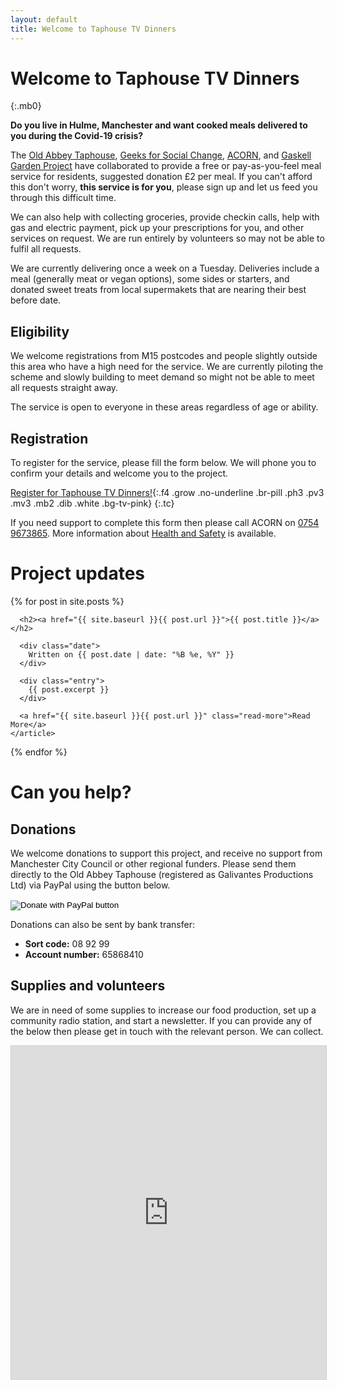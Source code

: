 ```yaml
---
layout: default
title: Welcome to Taphouse TV Dinners
---
```


# Welcome to Taphouse TV Dinners

{:.mb0}

**Do you live in Hulme, Manchester and want cooked meals delivered to you during the Covid-19 crisis?**

The [Old Abbey Taphouse](http://theoldabbeytaphouse.co.uk/), [Geeks for Social Change](http://gfsc.studio/), [ACORN](https://acorntheunion.org.uk/), and [Gaskell Garden Project](https://gaskellgardenproject.co.uk/) have collaborated to provide a free or pay-as-you-feel meal service for residents, suggested donation £2 per meal. If you can't afford this don't worry, **this service is for you**, please sign up and let us feed you through this difficult time.

We can also help with collecting groceries, provide checkin calls, help with gas and electric payment, pick up your prescriptions for you, and other services on request. We are run entirely by volunteers so may not be able to fulfil all requests.

We are currently delivering once a week on a Tuesday. Deliveries include a meal (generally meat or vegan options), some sides or starters, and donated sweet treats from local supermakets that are nearing their best before date.

## Eligibility

We welcome registrations from M15 postcodes and people slightly outside this area who have a high need for the service. We are currently piloting the scheme and slowly building to meet demand so might not be able to meet all requests straight away.

The service is open to everyone in these areas regardless of age or ability.

## Registration

To register for the service, please fill the form below. We will phone you to confirm your details and welcome you to the project.

[Register for Taphouse TV Dinners!](https://airtable.com/shr011U0OscveCvHl){:.f4 .grow .no-underline .br-pill .ph3 .pv3 .mv3 .mb2 .dib .white .bg-tv-pink}
{:.tc}

If you need support to complete this form then please call ACORN on [0754 9673865](tel:07549673865). More information about [Health and Safety](/health-safety) is available.

# Project updates

<div class="posts">
  {% for post in site.posts %}
    <article class="post">

      <h2><a href="{{ site.baseurl }}{{ post.url }}">{{ post.title }}</a></h2>

      <div class="date">
        Written on {{ post.date | date: "%B %e, %Y" }}
      </div>

      <div class="entry">
        {{ post.excerpt }}
      </div>

      <a href="{{ site.baseurl }}{{ post.url }}" class="read-more">Read More</a>
    </article>
  {% endfor %}
</div>

# Can you help?

## Donations

We welcome donations to support this project, and receive no support from Manchester City Council or other regional funders. Please send them directly to the Old Abbey Taphouse (registered as Galivantes Productions Ltd) via PayPal using the button below.

<form action="https://www.paypal.com/cgi-bin/webscr" method="post" target="_top">
  <input type="hidden" name="cmd" value="_donations" />
  <input type="hidden" name="business" value="galivantes@gmail.com" />
  <input type="hidden" name="item_name" value="Taphouse TV Dinners" />
  <input type="hidden" name="currency_code" value="GBP" />
  <input type="image" src="https://www.paypalobjects.com/en_US/GB/i/btn/btn_donateCC_LG.gif" border="0" name="submit" title="PayPal - The safer, easier way to pay online!" alt="Donate with PayPal button" />
  <img alt="" border="0" src="https://www.paypal.com/en_GB/i/scr/pixel.gif" width="1" height="1" />
</form>

Donations can also be sent by bank transfer:

 * **Sort code:** 08 92 99
 * **Account number:** 65868410


## Supplies and volunteers

We are in need of some supplies to increase our food production, set up a community radio station, and start a newsletter. If you can provide any of the below then please get in touch with the relevant person. We can collect.

<iframe class="airtable-embed" src="https://airtable.com/embed/shrpBXhasbybORfX2?backgroundColor=purpleLight&viewControls=on" frameborder="0" onmousewheel="" width="100%" height="533" style="background: transparent; border: 1px solid #ccc;"></iframe>
